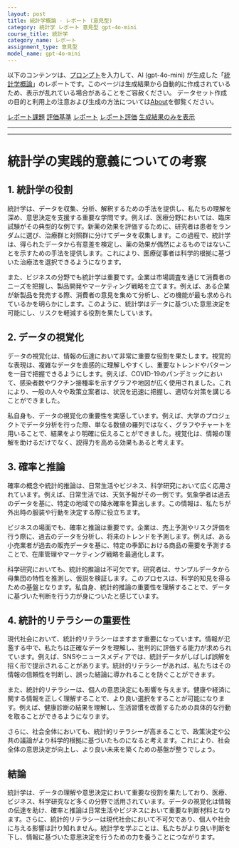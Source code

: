 ```yaml
---
layout: post
title: 統計学概論 - レポート (意見型)
category: 統計学 レポート 意見型 gpt-4o-mini
course_title: 統計学
category_name: レポート
assignment_type: 意見型
model_name: gpt-4o-mini
---
```


以下のコンテンツは、[プロンプト](https://github.com/takedatoshiyuki/synthetic_assignments/tree/main/generated/統計学/gpt-4o-mini/prompt_レポート-意見型.md)を入力して、AI (gpt-4o-mini) が生成した「[統計学概論](/contents/統計学/)」のレポートです。このページは生成結果から自動的に作成されているため、表示が乱れている場合があることをご容赦ください。
データセット作成の目的と利用上の注意および生成の方法については[About](/About)を御覧ください。

[レポート課題](../レポート課題-意見型)
[評価基準](../評価基準-意見型)
[レポート](../レポート-意見型)
[レポート評価](../レポート評価-意見型)
[生成結果のみを表示](https://github.com/takedatoshiyuki/synthetic_assignments/tree/main/generated/統計学/gpt-4o-mini/レポート-意見型.md)
  

***
***
  
# 統計学の実践的意義についての考察

## 1. 統計学の役割

統計学は、データを収集、分析、解釈するための手法を提供し、私たちの理解を深め、意思決定を支援する重要な学問です。例えば、医療分野においては、臨床試験がその典型的な例です。新薬の効果を評価するために、研究者は患者をランダムに選び、治療群と対照群に分けてデータを収集します。この過程で、統計学は、得られたデータから有意差を検定し、薬の効果が偶然によるものではないことを示すための手法を提供します。これにより、医療従事者は科学的根拠に基づいた治療法を選択できるようになります。

また、ビジネスの分野でも統計学は重要です。企業は市場調査を通じて消費者のニーズを把握し、製品開発やマーケティング戦略を立てます。例えば、ある企業が新製品を発売する際、消費者の意見を集めて分析し、どの機能が最も求められているかを明らかにします。このように、統計学はデータに基づいた意思決定を可能にし、リスクを軽減する役割を果たしています。

## 2. データの視覚化

データの視覚化は、情報の伝達において非常に重要な役割を果たします。視覚的な表現は、複雑なデータを直感的に理解しやすくし、重要なトレンドやパターンを一目で把握できるようにします。例えば、COVID-19のパンデミックにおいて、感染者数やワクチン接種率を示すグラフや地図が広く使用されました。これにより、一般の人々や政策立案者は、状況を迅速に把握し、適切な対策を講じることができました。

私自身も、データの視覚化の重要性を実感しています。例えば、大学のプロジェクトでデータ分析を行った際、単なる数値の羅列ではなく、グラフやチャートを用いることで、結果をより明確に伝えることができました。視覚化は、情報の理解を助けるだけでなく、説得力を高める効果もあると考えます。

## 3. 確率と推論

確率の概念や統計的推論は、日常生活やビジネス、科学研究において広く応用されています。例えば、日常生活では、天気予報がその一例です。気象学者は過去のデータを基に、特定の地域での降水確率を算出します。この情報は、私たちが外出時の服装や行動を決定する際に役立ちます。

ビジネスの場面でも、確率と推論は重要です。企業は、売上予測やリスク評価を行う際に、過去のデータを分析し、将来のトレンドを予測します。例えば、ある小売業者が過去の販売データを基に、特定の季節における商品の需要を予測することで、在庫管理やマーケティング戦略を最適化します。

科学研究においても、統計的推論は不可欠です。研究者は、サンプルデータから母集団の特性を推測し、仮説を検証します。このプロセスは、科学的知見を得るための基盤となります。私自身、統計的推論の重要性を理解することで、データに基づいた判断を行う力が身についたと感じています。

## 4. 統計的リテラシーの重要性

現代社会において、統計的リテラシーはますます重要になっています。情報が氾濫する中で、私たちは正確なデータを理解し、批判的に評価する能力が求められています。例えば、SNSやニュースメディアでは、統計データがしばしば誤解を招く形で提示されることがあります。統計的リテラシーがあれば、私たちはその情報の信頼性を判断し、誤った結論に導かれることを防ぐことができます。

また、統計的リテラシーは、個人の意思決定にも影響を与えます。健康や経済に関する情報を正しく理解することで、より良い選択をすることが可能になります。例えば、健康診断の結果を理解し、生活習慣を改善するための具体的な行動を取ることができるようになります。

さらに、社会全体においても、統計的リテラシーが高まることで、政策決定や公共の議論がより科学的根拠に基づいたものになると考えます。これにより、社会全体の意思決定が向上し、より良い未来を築くための基盤が整うでしょう。

## 結論

統計学は、データの理解や意思決定において重要な役割を果たしており、医療、ビジネス、科学研究など多くの分野で活用されています。データの視覚化は情報の伝達を助け、確率と推論は日常生活やビジネスにおいて重要な判断材料となります。さらに、統計的リテラシーは現代社会において不可欠であり、個人や社会に与える影響は計り知れません。統計学を学ぶことは、私たちがより良い判断を下し、情報に基づいた意思決定を行うための力を養うことにつながります。
